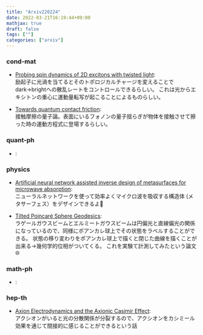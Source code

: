 ```yaml
---
title: "Arxiv220224"
date: 2022-03-21T16:19:44+09:00
mathjax: true
draft: false
tags: [""]
categories: ["arxiv"]
---
```

### cond-mat
- [Probing spin dynamics of 2D excitons with twisted light](https://arxiv.org/abs/2202.11603):  
励起子に光渦を当てるとそのトポロジカルチャージを変えることでdark→brightへの散乱レートをコントロールできるらしい。
これは光からエキシトンの重心に運動量転写が起こることによるものらしい。

- [Towards quantum contact friction](https://arxiv.org/abs/2202.12717):  
接触摩擦の量子論。表面にいるフォノンの量子揺らぎが物体を接触させて擦った時の運動方程式に登場するらしい。


### quant-ph
- []():  


### physics
- [Artificial neural network assisted inverse design of metasurfaces for microwave absorption](https://arxiv.org/abs/2203.00450):  
ニューラルネットワークを使って効率よくマイクロ波を吸収する構造体 (メタサーフェス）をデザインできるよ🧠

- [Tilted Poincaré Sphere Geodesics](https://arxiv.org/abs/2202.11157):  
ラゲールガウスビームとエルミートガウスビームは円偏光と直線偏光の関係になっているので、同様にポアンカレ球上でその状態をラベルすることができる。
状態の移り変わりをポアンカレ球上で描くと閉じた曲線を描くことが出来る→幾何学的位相がついてくる。
これを実験て計測してみたという論文🌐


### math-ph
- []():  


### hep-th
- [Axion Electrodynamics and the Axionic Casimir Effect](https://arxiv.org/abs/2202.11152):  
アクシオンがいると光の分散関係が分裂するので、アクシオンをカシミール効果を通じて間接的に感じることができるという話
